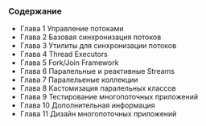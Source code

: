 ### Содержание
* Глава 1 Управление потоками
* Глава 2 Базовая синхронизация потоков
* Глава 3 Утилиты для синхронизации потоков
* Глава 4 Thread Executors
* Глава 5 Fork/Join Framework
* Глава 6 Паралельные и реактивные Streams
* Глава 7 Паралельеные коллекции
* Глава 8 Кастомизация паралельных классов
* Глава 9 Тестирование многопоточных приложений
* Глава 10 Дополнительная информация
* Глава 11 Дизайн многопоточных приложений 